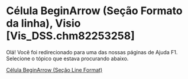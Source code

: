 
# Célula BeginArrow (Seção Formato da linha), Visio [Vis_DSS.chm82253258]

Olá! Você foi redirecionado para uma das nossas páginas de Ajuda F1. Selecione o tópico que estava procurando abaixo.

[Célula BeginArrow (Seção Line Format)](http://msdn.microsoft.com/library/0ab4044e-2d77-1fbe-ef20-5d029bc064ba%28Office.15%29.aspx)
